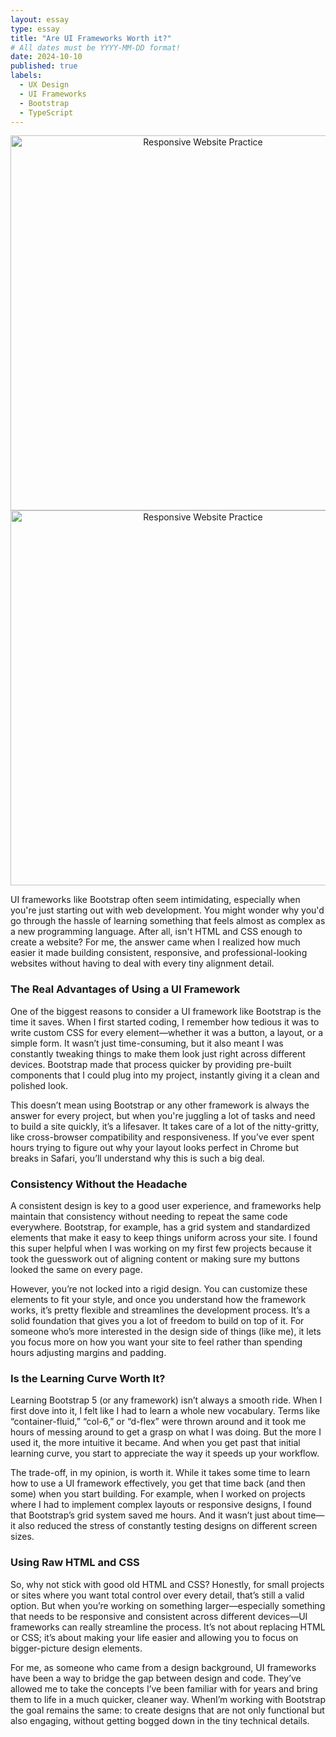 ```yaml
---
layout: essay
type: essay
title: "Are UI Frameworks Worth it?"
# All dates must be YYYY-MM-DD format!
date: 2024-10-10
published: true
labels:
  - UX Design
  - UI Frameworks
  - Bootstrap 
  - TypeScript
---
```


<p align="center">
  <img src="https://cdn.discordapp.com/attachments/1292341250334392320/1293445184943554691/plushies.PNG?ex=67096073&is=67080ef3&hm=90f2c0b370c0235c492196477386ef378eded8eb09bb601dad6d14d58b11ab2d&" alt="Responsive Website Practice" width="600"/>

  <img src="https://cdn.discordapp.com/attachments/1292341250334392320/1293445184272732170/home1.PNG?ex=67096072&is=67080ef2&hm=494d0ea400fd24b780d669933a5d5fb4f40444f16ceffd489e49dd7d0a429238&" alt="Responsive Website Practice" width="600"/>

</p>


UI frameworks like Bootstrap often seem intimidating, especially when you're just starting out with web development. You might wonder why you'd go through the hassle of learning something that feels almost as complex as a new programming language. After all, isn't HTML and CSS enough to create a website? For me, the answer came when I realized how much easier it made building consistent, responsive, and professional-looking websites without having to deal with every tiny alignment detail.

### The Real Advantages of Using a UI Framework
One of the biggest reasons to consider a UI framework like Bootstrap is the time it saves. When I first started coding, I remember how tedious it was to write custom CSS for every element—whether it was a button, a layout, or a simple form. It wasn’t just time-consuming, but it also meant I was constantly tweaking things to make them look just right across different devices. Bootstrap made that process quicker by providing pre-built components that I could plug into my project, instantly giving it a clean and polished look.

This doesn’t mean using Bootstrap or any other framework is always the answer for every project, but when you're juggling a lot of tasks and need to build a site quickly, it’s a lifesaver. It takes care of a lot of the nitty-gritty, like cross-browser compatibility and responsiveness. If you’ve ever spent hours trying to figure out why your layout looks perfect in Chrome but breaks in Safari, you’ll understand why this is such a big deal.

### Consistency Without the Headache
A consistent design is key to a good user experience, and frameworks help maintain that consistency without needing to repeat the same code everywhere. Bootstrap, for example, has a grid system and standardized elements that make it easy to keep things uniform across your site. I found this super helpful when I was working on my first few projects because it took the guesswork out of aligning content or making sure my buttons looked the same on every page.

However, you’re not locked into a rigid design. You can customize these elements to fit your style, and once you understand how the framework works, it’s pretty flexible and streamlines the development process. It’s a solid foundation that gives you a lot of freedom to build on top of it. For someone who’s more interested in the design side of things (like me), it lets you focus more on how you want your site to feel rather than spending hours adjusting margins and padding.

### Is the Learning Curve Worth It?
Learning Bootstrap 5 (or any framework) isn’t always a smooth ride. When I first dove into it, I felt like I had to learn a whole new vocabulary. Terms like “container-fluid,” “col-6,” or “d-flex” were thrown around and it took me hours of messing around to get a grasp on what I was doing. But the more I used it, the more intuitive it became. And when you get past that initial learning curve, you start to appreciate the way it speeds up your workflow.

The trade-off, in my opinion, is worth it. While it takes some time to learn how to use a UI framework effectively, you get that time back (and then some) when you start building. For example, when I worked on projects where I had to implement complex layouts or responsive designs, I found that Bootstrap’s grid system saved me hours. And it wasn’t just about time—it also reduced the stress of constantly testing designs on different screen sizes.

### Using Raw HTML and CSS
So, why not stick with good old HTML and CSS? Honestly, for small projects or sites where you want total control over every detail, that’s still a valid option. But when you’re working on something larger—especially something that needs to be responsive and consistent across different devices—UI frameworks can really streamline the process. It’s not about replacing HTML or CSS; it’s about making your life easier and allowing you to focus on bigger-picture design elements.

For me, as someone who came from a design background, UI frameworks have been a way to bridge the gap between design and code. They’ve allowed me to take the concepts I’ve been familiar with for years and bring them to life in a much quicker, cleaner way. WhenI’m working with Bootstrap the goal remains the same: to create designs that are not only functional but also engaging, without getting bogged down in the tiny technical details.

